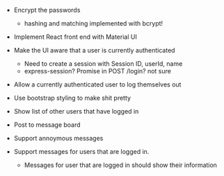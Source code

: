 - Encrypt the passwords

  - hashing and matching implemented with bcrypt!

- Implement React front end with Material UI

- Make the UI aware that a user is currently authenticated

  - Need to create a session with Session ID, userId, name
  - express-session? Promise in POST /login? not sure

- Allow a currently authenticated user to log themselves out

- Use bootstrap styling to make shit pretty

- Show list of other users that have logged in

- Post to message board
- Support annoymous messages
- Support messages for users that are logged in.
  - Messages for user that are logged in should show their information

